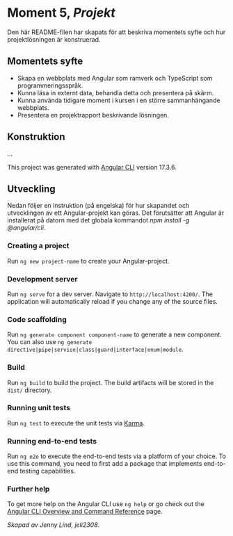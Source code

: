 # Moment 5, _Projekt_

Den här README-filen har skapats för att beskriva momentets syfte och hur projektlösningen är konstruerad.

## Momentets syfte

- Skapa en webbplats med Angular som ramverk och TypeScript som programmeringsspråk.
- Kunna läsa in externt data, behandla detta och presentera på skärm.
- Kunna använda tidigare moment i kursen i en större sammanhängande webbplats.
- Presentera en projektrapport beskrivande lösningen. 

## Konstruktion

... 

This project was generated with [Angular CLI](https://github.com/angular/angular-cli) version 17.3.6.

## Utveckling
Nedan följer en instruktion (på engelska) för hur skapandet och utvecklingen av ett Angular-projekt kan göras. Det förutsätter att Angular är installerat på datorn med det globala kommandot _npm install -g @angular/cli_. 

### Creating a project 

Run `ng new project-name` to create your Angular-project.

### Development server

Run `ng serve` for a dev server. Navigate to `http://localhost:4200/`. The application will automatically reload if you change any of the source files.

### Code scaffolding

Run `ng generate component component-name` to generate a new component. You can also use `ng generate directive|pipe|service|class|guard|interface|enum|module`.

### Build

Run `ng build` to build the project. The build artifacts will be stored in the `dist/` directory.

### Running unit tests

Run `ng test` to execute the unit tests via [Karma](https://karma-runner.github.io).

### Running end-to-end tests

Run `ng e2e` to execute the end-to-end tests via a platform of your choice. To use this command, you need to first add a package that implements end-to-end testing capabilities.

### Further help

To get more help on the Angular CLI use `ng help` or go check out the [Angular CLI Overview and Command Reference](https://angular.io/cli) page.

_*Skapad av Jenny Lind, jeli2308.*_
